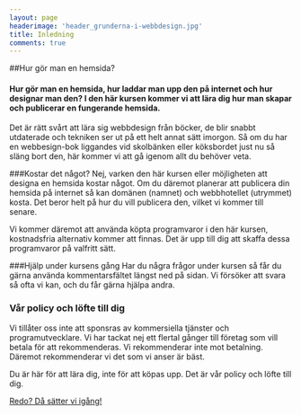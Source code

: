 ```yaml
---
layout: page
headerimage: 'header_grunderna-i-webbdesign.jpg'
title: Inledning
comments: true
---
```


##Hur gör man en hemsida?
<h4>Hur gör man en hemsida, hur laddar man upp den på internet och hur designar man den?  
I den här kursen kommer vi att lära dig hur man skapar och publicerar en fungerande hemsida.</h4>

Det är rätt svårt att lära sig webbdesign från böcker, de blir snabbt utdaterade och tekniken ser ut på ett helt annat sätt imorgon. Så om du har en webbesign-bok liggandes vid skolbänken eller köksbordet just nu så släng bort den, här kommer vi att gå igenom allt du behöver veta.

###Kostar det något?
Nej, varken den här kursen eller möjligheten att designa en hemsida kostar något. Om du däremot planerar att publicera din hemsida på internet så kan domänen (namnet) och webbhotellet (utrymmet) kosta. Det beror helt på hur du vill publicera den, vilket vi kommer till senare.  

Vi kommer däremot att använda köpta programvaror i den här kursen, kostnadsfria alternativ kommer att finnas. Det är upp till dig att skaffa dessa programvaror på valfritt sätt.

###Hjälp under kursens gång
Har du några frågor under kursen så får du gärna använda kommentarsfältet längst ned på sidan. Vi försöker att svara så ofta vi kan, och du får gärna hjälpa andra.

<div class="success box">
<h3>Vår policy och löfte till dig</h3>
<p>Vi tillåter oss inte att sponsras av kommersiella tjänster och programutvecklare. Vi har tackat nej ett flertal gånger till företag som vill betala för att rekommenderas. Vi rekommenderar inte mot betalning. Däremot rekommenderar vi det som vi anser är bäst.</p>

<p>Du är här för att lära dig, inte för att köpas upp. Det är vår policy och löfte till dig.</p>
</div>

<a class="btn btn-next" href="{{ site.url }}/webbdesign/programvaror/">Redo? Då sätter vi igång!</a> 